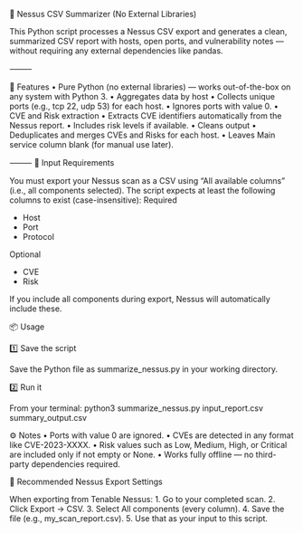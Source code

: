 🧩 Nessus CSV Summarizer (No External Libraries)

This Python script processes a Nessus CSV export and generates a clean, summarized CSV report with hosts, open ports, and vulnerability notes — without requiring any external dependencies like pandas.

⸻

🚀 Features
	•	Pure Python (no external libraries) — works out-of-the-box on any system with Python 3.
	•	Aggregates data by host
	•	Collects unique ports (e.g., tcp 22, udp 53) for each host.
	•	Ignores ports with value 0.
	•	CVE and Risk extraction
	•	Extracts CVE identifiers automatically from the Nessus report.
	•	Includes risk levels if available.
	•	Cleans output
	•	Deduplicates and merges CVEs and Risks for each host.
	•	Leaves Main service column blank (for manual use later).

⸻
🧾 Input Requirements

You must export your Nessus scan as a CSV using “All available columns” (i.e., all components selected).
The script expects at least the following columns to exist (case-insensitive):
Required
- Host
- Port
- Protocol

Optional
- CVE
- Risk

If you include all components during export, Nessus will automatically include these.

📦 Usage

1️⃣ Save the script

Save the Python file as summarize_nessus.py in your working directory.

2️⃣ Run it

From your terminal:
python3 summarize_nessus.py input_report.csv summary_output.csv


⚙️ Notes
	•	Ports with value 0 are ignored.
	•	CVEs are detected in any format like CVE-2023-XXXX.
	•	Risk values such as Low, Medium, High, or Critical are included only if not empty or None.
	•	Works fully offline — no third-party dependencies required.


📁 Recommended Nessus Export Settings

When exporting from Tenable Nessus:
	1.	Go to your completed scan.
	2.	Click Export → CSV.
	3.	Select All components (every column).
	4.	Save the file (e.g., my_scan_report.csv).
	5.	Use that as your input to this script.

